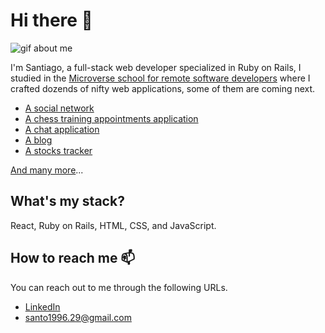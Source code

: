 # Hi there :wave:

![gif about me](https://github.com/santiago-rodrig/santiago-rodrig/blob/master/about.gif)

I'm Santiago, a full-stack web developer specialized in Ruby on Rails, I studied in the
[Microverse school for remote software developers](https://www.microverse.org/)
where I crafted dozends of nifty web applications, some of them are coming next.

- [A social network](https://github.com/santiago-rodrig/facebug)
- [A chess training appointments application](https://github.com/santiago-rodrig/chess_trainers_frontend)
- [A chat application](https://github.com/santiago-rodrig/chat_app)
- [A blog](https://github.com/santiago-rodrig/alpha-blog)
- [A stocks tracker](https://github.com/santiago-rodrig/finance_tracker)

[And many more](https://github.com/santiago-rodrig?tab=repositories)...

## What's my stack?

React, Ruby on Rails, HTML, CSS, and JavaScript.

## How to reach me :mailbox:

You can reach out to me through the following URLs.

- [LinkedIn](https://www.linkedin.com/in/santiago-andres-rodriguez-marquez/)
- [santo1996.29@gmail.com](mailto:santo1996.29@gmail.com)
